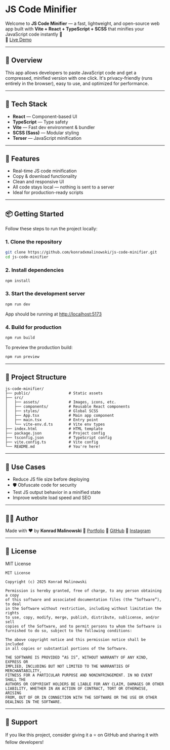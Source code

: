 # JS Code Minifier

Welcome to **JS Code Minifier** — a fast, lightweight, and open-source web app built with **Vite + React + TypeScript + SCSS** that minifies your JavaScript code instantly 🚀  
🔗 [Live Demo](https://js-code-minifier.ct8.pl/)

---

## 📌 Overview

This app allows developers to paste JavaScript code and get a compressed, minified version with one click. It's privacy-friendly (runs entirely in the browser), easy to use, and optimized for performance.

---

## 🧰 Tech Stack

-  **React** — Component-based UI
-  **TypeScript** — Type safety
-  **Vite** — Fast dev environment & bundler
-  **SCSS (Sass)** — Modular styling
-  **Terser** — JavaScript minification

---

## 🚀 Features

-  Real-time JS code minification
-  Copy & download functionality
-  Clean and responsive UI
-  All code stays local — nothing is sent to a server
-  Ideal for production-ready scripts

---

## 📦 Getting Started

Follow these steps to run the project locally:

### 1. Clone the repository

```bash
git clone https://github.com/konradxmalinowski/js-code-minifier.git
cd js-code-minifier
````

### 2. Install dependencies

```bash
npm install
```

### 3. Start the development server

```bash
npm run dev
```

App should be running at [http://localhost:5173](http://localhost:5173)

### 4. Build for production

```bash
npm run build
```

To preview the production build:

```bash
npm run preview
```

---

## 🔧 Project Structure

```
js-code-minifier/
├── public/                 # Static assets
├── src/
│   ├── assets/             # Images, icons, etc.
│   ├── components/         # Reusable React components
│   ├── styles/             # Global SCSS
│   ├── App.tsx             # Main app component
│   ├── main.tsx            # Entry point
│   └── vite-env.d.ts       # Vite env types
├── index.html              # HTML template
├── package.json            # Project config
├── tsconfig.json           # TypeScript config
├── vite.config.ts          # Vite config
└── README.md               # You're here!
```

---

## 📣 Use Cases

*  Reduce JS file size before deploying
* 🛡 Obfuscate code for security
*  Test JS output behavior in a minified state
*  Improve website load speed and SEO

---

## 🙋‍♂️ Author

Made with ❤️ by **Konrad Malinowski**
🔗 [Portfolio](https://portfolio-website.ct8.pl/)
🐙 [GitHub](https://github.com/konradxmalinowski)
📸 [Instagram](https://instagram.com/konradxmalinowski)

---

## 📄 License

MIT License

```
MIT License

Copyright (c) 2025 Konrad Malinowski

Permission is hereby granted, free of charge, to any person obtaining a copy
of this software and associated documentation files (the “Software”), to deal
in the Software without restriction, including without limitation the rights  
to use, copy, modify, merge, publish, distribute, sublicense, and/or sell  
copies of the Software, and to permit persons to whom the Software is  
furnished to do so, subject to the following conditions:

The above copyright notice and this permission notice shall be included  
in all copies or substantial portions of the Software.

THE SOFTWARE IS PROVIDED “AS IS”, WITHOUT WARRANTY OF ANY KIND, EXPRESS OR  
IMPLIED, INCLUDING BUT NOT LIMITED TO THE WARRANTIES OF MERCHANTABILITY,  
FITNESS FOR A PARTICULAR PURPOSE AND NONINFRINGEMENT. IN NO EVENT SHALL THE  
AUTHORS OR COPYRIGHT HOLDERS BE LIABLE FOR ANY CLAIM, DAMAGES OR OTHER  
LIABILITY, WHETHER IN AN ACTION OF CONTRACT, TORT OR OTHERWISE, ARISING  
FROM, OUT OF OR IN CONNECTION WITH THE SOFTWARE OR THE USE OR OTHER  
DEALINGS IN THE SOFTWARE.
```

---

## 🌟 Support

If you like this project, consider giving it a ⭐ on GitHub and sharing it with fellow developers!
